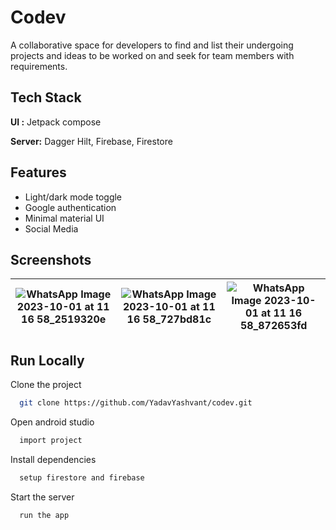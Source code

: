 
# Codev

A collaborative space for developers to find and list their undergoing projects and ideas to be worked on and seek for team members with requirements.
## Tech Stack

**UI :** Jetpack compose

**Server:** Dagger Hilt, Firebase, Firestore


## Features

- Light/dark mode toggle
- Google authentication
- Minimal material UI
- Social Media


## Screenshots


| ![WhatsApp Image 2023-10-01 at 11 16 58_2519320e](https://github.com/YadavYashvant/Codev/assets/113130559/20390b4d-e73c-48e1-87cf-f8ebe7511e1c)| ![WhatsApp Image 2023-10-01 at 11 16 58_727bd81c](https://github.com/YadavYashvant/Codev/assets/113130559/ead497ee-dd7a-4846-b123-4f0e56240b34) | ![WhatsApp Image 2023-10-01 at 11 16 58_872653fd](https://github.com/YadavYashvant/Codev/assets/113130559/e52b3833-24ab-4647-a90c-c5859cd4a29a) |
|-------------------------------------------------------|-------------------------------------------------------|-------------------------------------------------------|

## Run Locally

Clone the project

```bash
  git clone https://github.com/YadavYashvant/codev.git
```

Open android studio

```bash
  import project
```

Install dependencies

```bash
  setup firestore and firebase
```

Start the server

```bash
  run the app
```

